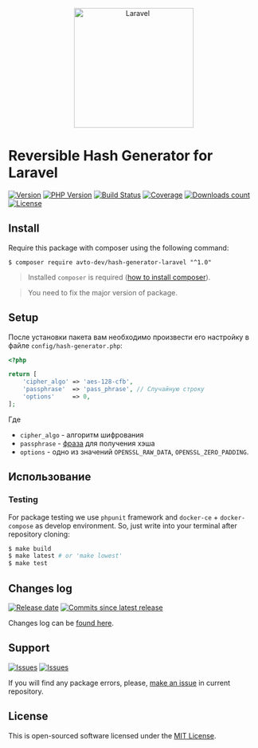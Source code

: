 <p align="center">
  <img src="https://laravel.com/assets/img/components/logo-laravel.svg" alt="Laravel" width="240" />
</p>

# Reversible Hash Generator for Laravel

[![Version][badge_packagist_version]][link_packagist]
[![PHP Version][badge_php_version]][link_packagist]
[![Build Status][badge_build_status]][link_build_status]
[![Coverage][badge_coverage]][link_coverage]
[![Downloads count][badge_downloads_count]][link_packagist]
[![License][badge_license]][link_license]

## Install

Require this package with composer using the following command:

```shell
$ composer require avto-dev/hash-generator-laravel "^1.0"
```

> Installed `composer` is required ([how to install composer][getcomposer]).

> You need to fix the major version of package.

## Setup

После установки пакета вам необходимо произвести его настройку в файле `config/hash-generator.php`:

```php
<?php

return [
    'cipher_algo' => 'aes-128-cfb',
    'passphrase'  => 'pass_phrase', // Случайную строку
    'options'     => 0,
];
```

Где
 - `cipher_algo` - алгоритм шифрования
 - `passphrase` - [фраза](https://www.php.net/manual/ru/function.openssl-random-pseudo-bytes.php) для получения хэша
 - `options` - одно из значений `OPENSSL_RAW_DATA`, `OPENSSL_ZERO_PADDING`.

## Использование


### Testing

For package testing we use `phpunit` framework and `docker-ce` + `docker-compose` as develop environment. So, just write into your terminal after repository cloning:

```bash
$ make build
$ make latest # or 'make lowest'
$ make test
```

## Changes log

[![Release date][badge_release_date]][link_releases]
[![Commits since latest release][badge_commits_since_release]][link_commits]

Changes log can be [found here][link_changes_log].

## Support

[![Issues][badge_issues]][link_issues]
[![Issues][badge_pulls]][link_pulls]

If you will find any package errors, please, [make an issue][link_create_issue] in current repository.

## License

This is open-sourced software licensed under the [MIT License][link_license].

[badge_packagist_version]:https://img.shields.io/packagist/v/avto-dev/hash-generator-laravel.svg?maxAge=180
[badge_php_version]:https://img.shields.io/packagist/php-v/avto-dev/hash-generator-laravel.svg?longCache=true
[badge_build_status]:https://img.shields.io/github/workflow/status/avto-dev/hash-generator-laravel/tests/master
[badge_coverage]:https://img.shields.io/codecov/c/github/avto-dev/hash-generator-laravel/master.svg?maxAge=60
[badge_downloads_count]:https://img.shields.io/packagist/dt/avto-dev/hash-generator-laravel.svg?maxAge=180
[badge_license]:https://img.shields.io/packagist/l/avto-dev/hash-generator-laravel.svg?longCache=true
[badge_release_date]:https://img.shields.io/github/release-date/avto-dev/hash-generator-laravel.svg?style=flat-square&maxAge=180
[badge_commits_since_release]:https://img.shields.io/github/commits-since/avto-dev/hash-generator-laravel/latest.svg?style=flat-square&maxAge=180
[badge_issues]:https://img.shields.io/github/issues/avto-dev/hash-generator-laravel.svg?style=flat-square&maxAge=180
[badge_pulls]:https://img.shields.io/github/issues-pr/avto-dev/hash-generator-laravel.svg?style=flat-square&maxAge=180
[link_releases]:https://github.com/avto-dev/hash-generator-laravel/releases
[link_packagist]:https://packagist.org/packages/avto-dev/hash-generator-laravel
[link_build_status]:https://github.com/avto-dev/hash-generator-laravel/actions
[link_coverage]:https://codecov.io/gh/avto-dev/hash-generator-laravel/
[link_changes_log]:https://github.com/avto-dev/hash-generator-laravel/blob/master/CHANGELOG.md
[link_issues]:https://github.com/avto-dev/hash-generator-laravel/issues
[link_create_issue]:https://github.com/avto-dev/hash-generator-laravel/issues/new/choose
[link_commits]:https://github.com/avto-dev/hash-generator-laravel/commits
[link_pulls]:https://github.com/avto-dev/hash-generator-laravel/pulls
[link_license]:https://github.com/avto-dev/hash-generator-laravel/blob/master/LICENSE
[getcomposer]:https://getcomposer.org/download/
